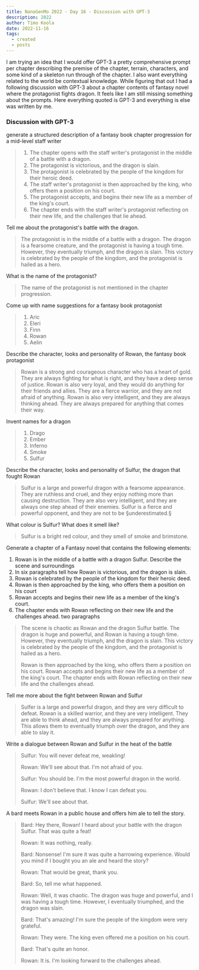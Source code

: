 ```yaml
---
title: NanoGenMo 2022 - Day 16 - Discussion with GPT-3
description: 2022
author: Timo Koola
date: 2022-11-16
tags:
  - created
  - posts
---
```


I am trying an idea that I would offer GPT-3 a pretty comprehensive prompt per chapter describing the premise of the chapter, terrain, characters, and some kind of a skeleton run through of the chapter. I also want everything related to the world be contextual knowledge. While figuring that out I had a following discussion with GPT-3 about a chapter contents of fantasy novel where the protagonist fights dragon. It feels like I am still missing something about the prompts. Here everything quoted is GPT-3 and everything is else was written by me.

### Discussion with GPT-3

generate a structured description of a fantasy book chapter progression for a mid-level staff writer

> 1. The chapter opens with the staff writer's protagonist in the middle of a battle with a dragon.
> 2. The protagonist is victorious, and the dragon is slain.
> 3. The protagonist is celebrated by the people of the kingdom for their heroic deed.
> 4. The staff writer's protagonist is then approached by the king, who offers them a position on his court.
> 5. The protagonist accepts, and begins their new life as a member of the king's court.
> 6. The chapter ends with the staff writer's protagonist reflecting on their new life, and the challenges that lie ahead.

Tell me about the protagonist's battle with the dragon.

> The protagonist is in the middle of a battle with a dragon. The dragon is a fearsome creature, and the protagonist is having a tough time. However, they eventually triumph, and the dragon is slain. This victory is celebrated by the people of the kingdom, and the protagonist is hailed as a hero.

What is the name of the protagonist?

> The name of the protagonist is not mentioned in the chapter progression.

Come up with name suggestions for a fantasy book protagonist

> 1. Aric
> 2. Eleri
> 3. Finn
> 4. Rowan
> 5. Aelin

Describe the character, looks and personality of Rowan, the fantasy book protagonist

> Rowan is a strong and courageous character who has a heart of gold. They are always fighting for what is right, and they have a deep sense of justice. Rowan is also very loyal, and they would do anything for their friends and allies. They are a fierce warrior, and they are not afraid of anything. Rowan is also very intelligent, and they are always thinking ahead. They are always prepared for anything that comes their way.

Invent names for a dragon

> 1. Drago
> 2. Ember
> 3. Inferno
> 4. Smoke
> 5. Sulfur

Describe the character, looks and personality of Sulfur, the dragon that fought Rowan

> Sulfur is a large and powerful dragon with a fearsome appearance. They are ruthless and cruel, and they enjoy nothing more than causing destruction. They are also very intelligent, and they are always one step ahead of their enemies. Sulfur is a fierce and powerful opponent, and they are not to be §underestimated.§

What colour is Sulfur? What does it smell like?

> Sulfur is a bright red colour, and they smell of smoke and brimstone.

Generate a chapter of a Fantasy novel that contains the following elements:

1. Rowan is in the middle of a battle with a dragon Sulfur. Describe the scene and surroundings
2. In six paragraphs tell how Rowan is victorious, and the dragon is slain.
3. Rowan is celebrated by the people of the kingdom for their heroic deed.
4. Rowan is then approached by the king, who offers them a position on his court
5. Rowan accepts and begins their new life as a member of the king's court.
6. The chapter ends with Rowan reflecting on their new life and the challenges ahead. two paragraphs

> The scene is chaotic as Rowan and the dragon Sulfur battle. The dragon is huge and powerful, and Rowan is having a tough time. However, they eventually triumph, and the dragon is slain. This victory is celebrated by the people of the kingdom, and the protagonist is hailed as a hero.
>
> Rowan is then approached by the king, who offers them a position on his court. Rowan accepts and begins their new life as a member of the king's court. The chapter ends with Rowan reflecting on their new life and the challenges ahead.

Tell me more about the fight between Rowan and Sulfur

> Sulfer is a large and powerful dragon, and they are very difficult to defeat. Rowan is a skilled warrior, and they are very intelligent. They are able to think ahead, and they are always prepared for anything. This allows them to eventually triumph over the dragon, and they are able to slay it.

Write a dialogue between Rowan and Sulfur in the heat of the battle

> Sulfur: You will never defeat me, weakling!
>
> Rowan: We'll see about that. I'm not afraid of you.
>
> Sulfur: You should be. I'm the most powerful dragon in the world.
>
> Rowan: I don't believe that. I know I can defeat you.
>
> Sulfur: We'll see about that.

A bard meets Rowan in a public house and offers him ale to tell the story.

> Bard: Hey there, Rowan! I heard about your battle with the dragon Sulfur. That was quite a feat!
>
> Rowan: It was nothing, really.
>
> Bard: Nonsense! I'm sure it was quite a harrowing experience. Would you mind if I bought you an ale and heard the story?
>
> Rowan: That would be great, thank you.
>
> Bard: So, tell me what happened.
>
> Rowan: Well, it was chaotic. The dragon was huge and powerful, and I was having a tough time. However, I eventually triumphed, and the dragon was slain.
>
> Bard: That's amazing! I'm sure the people of the kingdom were very grateful.
>
> Rowan: They were. The king even offered me a position on his court.
>
> Bard: That's quite an honor.
>
> Rowan: It is. I'm looking forward to the challenges ahead.
